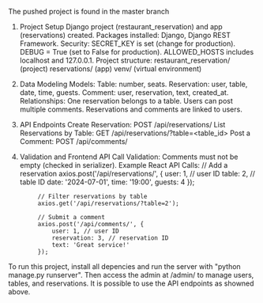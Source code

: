 The pushed project is found in the master branch
1) Project Setup
    Django project (restaurant_reservation) and app (reservations) created.
    Packages installed: Django, Django REST Framework.
    Security:
        SECRET_KEY is set (change for production).
        DEBUG = True (set to False for production).
        ALLOWED_HOSTS includes localhost and 127.0.0.1.
    Project structure:
        restaurant_reservation/ (project)
        reservations/ (app)
        venv/ (virtual environment)
2) Data Modeling
    Models:
        Table: number, seats.
        Reservation: user, table, date, time, guests.
        Comment: user, reservation, text, created_at.
    Relationships:
        One reservation belongs to a table.
        Users can post multiple comments.
        Reservations and comments are linked to users.
3) API Endpoints
    Create Reservation:
        POST /api/reservations/
        List Reservations by Table:
        GET /api/reservations/?table=<table_id>
        Post a Comment:
        POST /api/comments/
4) Validation and Frontend API Call
    Validation:
        Comments must not be empty (checked in serializer).
        Example React API Calls:
            // Add a reservation
            axios.post('/api/reservations/', {
                user: 1, // user ID
                table: 2, // table ID
                date: '2024-07-01',
                time: '19:00',
                guests: 4
            });

            // Filter reservations by table
            axios.get('/api/reservations/?table=2');

            // Submit a comment
            axios.post('/api/comments/', {
                user: 1, // user ID
                reservation: 3, // reservation ID
                text: 'Great service!'
            });

To run this project, install all depencies and  run the server with "python manage.py runserver". Then access the admin at /admin/ to manage users, tables, and reservations. It is possible to use the API endpoints as showned above.
